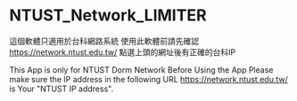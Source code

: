 # NTUST_Network_LIMITER
這個軟體只適用於台科網路系統
使用此軟體前請先確認
https://network.ntust.edu.tw/
點選上頭的網址後有正確的台科IP

This App is only for NTUST Dorm Network
Before Using the App
Please make sure the IP address in the following URL
https://network.ntust.edu.tw/
is Your "NTUST IP address".
